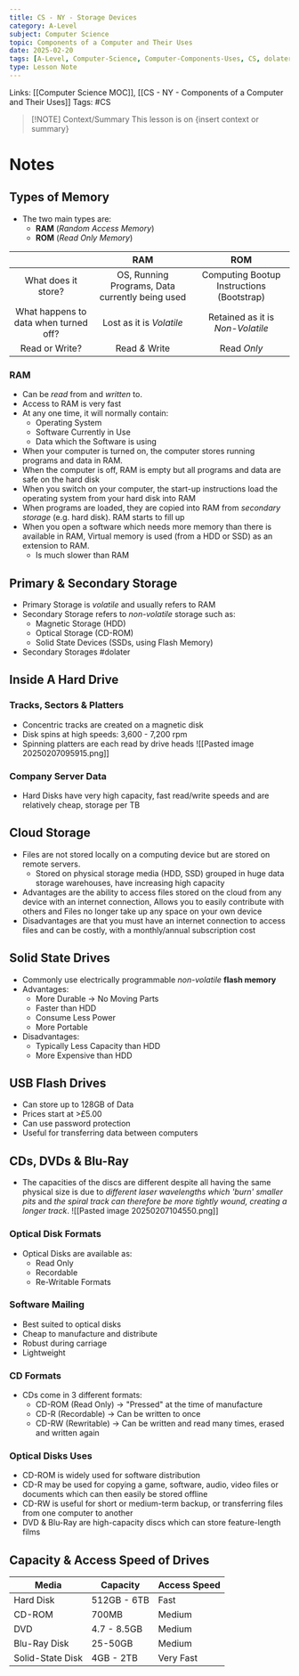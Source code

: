 ```yaml
---
title: CS - NY - Storage Devices
category: A-Level
subject: Computer Science
topic: Components of a Computer and Their Uses
date: 2025-02-20
tags: [A-Level, Computer-Science, Computer-Components-Uses, CS, dolater]
type: Lesson Note
---
```


Links: [[Computer Science MOC]], [[CS - NY - Components of a Computer and Their Uses]]
Tags: #CS 

> [!NOTE] Context/Summary
> This lesson is on {insert context or summary}

# Notes
## Types of Memory
- The two main types are:
	- **RAM** (*Random Access Memory*)
	- **ROM** (*Read Only Memory*)

|                                       |                       RAM                       |                    ROM                    |
|:-------------------------------------:|:-----------------------------------------------:|:-----------------------------------------:|
|          What does it store?          | OS, Running Programs, Data currently being used | Computing Bootup Instructions (Bootstrap) |
| What happens to data when turned off? |            Lost as it is *Volatile*             |     Retained as it is *Non-Volatile*      |
|            Read or Write?             |                 Read *&* Write                  |                Read *Only*                |
### RAM
- Can be *read* from and *written* to.
- Access to RAM is very fast
- At any one time, it will normally contain:
	- Operating System
	- Software Currently in Use
	- Data which the Software is using
- When your computer is turned on, the computer stores running programs and data in RAM.
- When the computer is off, RAM is empty but all programs and data are safe on the hard disk
- When you switch on your computer, the start-up instructions load the operating system from your hard disk into RAM
- When programs are loaded, they are copied into RAM from *secondary storage* (e.g. hard disk). RAM starts to fill up
- When you open a software which needs more memory than there is available in RAM, Virtual memory is used (from a HDD or SSD) as an extension to RAM.
	- Is much slower than RAM
## Primary & Secondary Storage
- Primary Storage is *volatile* and usually refers to RAM
- Secondary Storage refers to *non-volatile* storage such as:
	- Magnetic Storage (HDD)
	- Optical Storage (CD-ROM)
	- Solid State Devices (SSDs, using Flash Memory)
- Secondary Storages #dolater
## Inside A Hard Drive
### Tracks, Sectors & Platters
- Concentric tracks are created on a magnetic disk
- Disk spins at high speeds: 3,600 - 7,200 rpm
- Spinning platters are each read by drive heads
![[Pasted image 20250207095915.png]]
### Company Server Data
- Hard Disks have very high capacity, fast read/write speeds and are relatively cheap, storage per TB
## Cloud Storage
- Files are not stored locally on a computing device but are stored on remote servers.
	- Stored on physical storage media (HDD, SSD) grouped in huge data storage warehouses, have increasing high capacity
- Advantages are the ability to access files stored on the cloud from any device with an internet connection, Allows you to easily contribute with others and Files no longer take up any space on your own device
- Disadvantages are that you must have an internet connection to access files and can be costly, with a monthly/annual subscription cost
## Solid State Drives
- Commonly use electrically programmable *non-volatile* **flash memory**
- Advantages:
	- More Durable -> No Moving Parts
	- Faster than HDD
	- Consume Less Power
	- More Portable
- Disadvantages:
	- Typically Less Capacity than HDD
	- More Expensive than HDD
## USB Flash Drives
- Can store up to 128GB of Data
- Prices start at >£5.00
- Can use password protection
- Useful for transferring data between computers
## CDs, DVDs & Blu-Ray
- The capacities of the discs are different despite all having the same physical size is due to *different laser wavelengths which 'burn' smaller pits* and *the spiral track can therefore be more tightly wound, creating a longer track*.
![[Pasted image 20250207104550.png]]
### Optical Disk Formats
- Optical Disks are available as:
	- Read Only
	- Recordable
	- Re-Writable Formats
### Software Mailing
- Best suited to optical disks
- Cheap to manufacture and distribute
- Robust during carriage
- Lightweight
### CD Formats
- CDs come in 3 different formats:
	- CD-ROM (Read Only) -> "Pressed" at the time of manufacture
	- CD-R (Recordable) -> Can be written to once
	- CD-RW (Rewritable) -> Can be written and read many times, erased and written again
### Optical Disks Uses
- CD-ROM is widely used for software distribution
- CD-R may be used for copying a game, software, audio, video files or documents which can then easily be stored offline
- CD-RW is useful for short or medium-term backup, or transferring files from one computer to another
- DVD & Blu-Ray are high-capacity discs which can store feature-length films
## Capacity & Access Speed of Drives

| Media            | Capacity    | Access Speed |
| ---------------- | ----------- | ------------ |
| Hard Disk        | 512GB - 6TB | Fast         |
| CD-ROM           | 700MB       | Medium       |
| DVD              | 4.7 - 8.5GB | Medium       |
| Blu-Ray Disk     | 25-50GB     | Medium       |
| Solid-State Disk | 4GB - 2TB   | Very Fast    |
